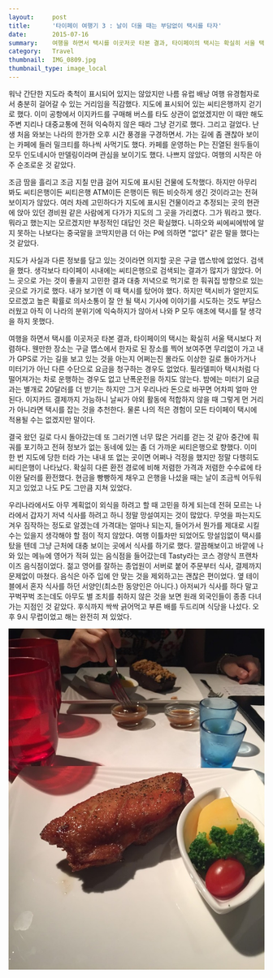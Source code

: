 ```yaml
---
layout:     post
title:      '타이페이 여행기 3 : 날이 더울 때는 부담없이 택시를 타자'
date:       2015-07-16
summary:    여행을 하면서 택시를 이곳저곳 타본 결과, 타이페이의 택시는 확실히 서울 택시보다 저렴하다. 웬만한 장소는 구글 맵스에서 한자로 된 장소를 찍어 보여주면 무리없이 가고 내가 GPS로 가는 길을 보고 있는 것을 아는지 어쩌는진 몰라도 이상한 길로 돌아가거나 미터기가 아닌 다른 수단으로 요금을 청구하는 경우도 없었다. 필라델피아 택시처럼 다 떨어져가는 차로 운행하는 경우도 없고 난폭운전을 하지도 않는다. 밤에는 미터기 요금과는 별개로 20달러를 더 받기는 하지만 그거 우리나라 돈으로 바꾸면 어차피 얼마 안 된다. 이지카드 결제까지 가능하니 날씨가 야외 활동에 적합하지 않을 때 그렇게 먼 거리가 아니라면 택시를 잡는 것을 추천한다. 물론 나의 적은 경험이 모든 타이페이 택시에 적용될 수는 없겠지만 말이다.
category:	Travel
thumbnail:	IMG_0809.jpg
thumbnail_type: image_local
---
```


워낙 간단한 지도라 축척이 표시되어 있지는 않았지만 나름 유럽 배낭 여행 유경험자로서 충분히 걸어갈 수 있는 거리임을 직감했다. 지도에 표시되어 있는 씨티은행까지 걷기로 했다. 이미 공항에서 이지카드를 구매해 버스를 타도 상관이 없었겠지만 이 때만 해도 주변 지리나 대중교통에 전혀 익숙하지 않은 때라 그냥 걷기로 했다. 그리고 걸었다. 난생 처음 와보는 나라의 한가한 오후 시간 풍경을 구경하면서. 가는 길에 좀 괜찮아 보이는 카페에 들러 밀크티를 하나씩 사먹기도 했다. 카페를 운영하는 P는 진열된 원두들이 모두 인도네시아 만델링이라며 관심을 보이기도 했다. 나쁘지 않았다. 여행의 시작은 아주 순조로운 것 같았다.

조금 땀을 흘리고 조금 지칠 만큼 걸어 지도에 표시된 건물에 도착했다. 하지만 아무리 봐도 씨티은행이든 씨티은행 ATM이든 은행이든 뭐든 비슷하게 생긴 것이라고는 전혀 보이지가 않았다. 여러 차례 고민하다가 지도에 표시된 건물이라고 추정되는 곳의 현관에 앉아 있던 경비원 같은 사람에게 다가가 지도의 그 곳을 가리켰다. 그가 뭐라고 했다. 뭐라고 했는지는 모르겠지만 부정적인 대답인 것은 확실했다. 니하오와 씨에씨에밖에 알지 못하는 나보다는 중국말을 코딱지만큼 더 아는 P에 의하면 "없다" 같은 말을 했다는 것 같았다.

지도가 사실과 다른 정보를 담고 있는 것이라면 의지할 곳은 구글 맵스밖에 없었다. 검색을 했다. 생각보다 타이페이 시내에는 씨티은행으로 검색되는 결과가 많지가 않았다. 어느 곳으로 가는 것이 좋을지 고민한 결과 대충 저녁으로 먹기로 한 훠궈집 방향으로 있는 곳으로 가기로 했다. 내가 보기엔 이 때 택시를 탔어야 했다. 하지만 택시비가 얼만지도 모르겠고 높은 확률로 의사소통이 잘 안 될 택시 기사에 이야기를 시도하는 것도 부담스러웠고 아직 이 나라의 분위기에 익숙하지가 않아서 나와 P 모두 애초에 택시를 탈 생각을 하지 못했다.

여행을 하면서 택시를 이곳저곳 타본 결과, 타이페이의 택시는 확실히 서울 택시보다 저렴하다. 웬만한 장소는 구글 맵스에서 한자로 된 장소를 찍어 보여주면 무리없이 가고 내가 GPS로 가는 길을 보고 있는 것을 아는지 어쩌는진 몰라도 이상한 길로 돌아가거나 미터기가 아닌 다른 수단으로 요금을 청구하는 경우도 없었다. 필라델피아 택시처럼 다 떨어져가는 차로 운행하는 경우도 없고 난폭운전을 하지도 않는다. 밤에는 미터기 요금과는 별개로 20달러를 더 받기는 하지만 그거 우리나라 돈으로 바꾸면 어차피 얼마 안 된다. 이지카드 결제까지 가능하니 날씨가 야외 활동에 적합하지 않을 때 그렇게 먼 거리가 아니라면 택시를 잡는 것을 추천한다. 물론 나의 적은 경험이 모든 타이페이 택시에 적용될 수는 없겠지만 말이다.

결국 왔던 길로 다시 돌아갔는데 또 그러기엔 너무 많은 거리를 걷는 것 같아 중간에 훠궈를 포기하고 전혀 정보가 없는 동네에 있는 좀 더 가까운 씨티은행으로 향했다. 이미 한 번 지도에 당한 터라 가는 내내 또 없는 곳이면 어쩌나 걱정을 했지만 정말 다행히도 씨티은행이 나타났다. 확실히 다른 환전 경로에 비해 저렴한 가격과 저렴한 수수료에 타이완 달러를 환전했다. 현금을 빵빵하게 채우고 은행을 나섰을 때는 날이 조금씩 어두워지고 있었고 나도 P도 그만큼 지쳐 있었다.

우리나라에서도 아무 계획없이 외식을 하려고 할 때 고민을 하게 되는데 전혀 모르는 나라에서 갑자기 저녁 식사를 하려고 하니 정말 망설여지는 것이 많았다. 무엇을 파는지도 겨우 짐작하는 정도로 알겠는데 가격대는 얼마나 되는지, 들어가서 뭔가를 제대로 시킬 수는 있을지 생각해야 할 점이 적지 않았다. 여행 이틀차만 되었어도 망설임없이 택시를 탔을 텐데 그냥 근처에 대충 보이는 곳에서 식사를 하기로 했다. 깔끔해보이고 바깥에 나와 있는 메뉴에 영어가 적혀 있는 음식점을 들어갔는데 Tasty라는 코스 경양식 프랜차이즈 음식점이었다. 젊고 영어를 잘하는 종업원이 서버로 붙어 주문부터 식사, 결제까지 문제없이 마쳤다. 음식은 아주 입에 안 맞는 것을 제외하고는 괜찮은 편이었다. 옆 테이블에서 혼자 식사를 하던 서양인(최소한 동양인은 아니다.) 아저씨가 식사를 하다 말고 꾸벅꾸벅 조는데도 아무도 별 조치를 취하지 않은 것을 보면 원래 외국인들이 종종 다녀가는 지점인 것 같았다. 후식까지 싹싹 긁어먹고 부른 배를 두드리며 식당을 나섰다. 오후 9시 무렵이었고 해는 완전히 져 있었다.

<p class="center-align">
	<img src="/images/IMG_0809.jpg">
</p>
